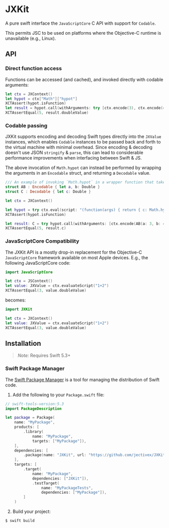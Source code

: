 # JXKit

A pure swift interface the `JavaScriptCore` C API with support for `Codable`.

This permits JSC to be used on platforms where the Objective-C runtime is unavailable (e.g., Linux).


## API

### Direct function access

Functions can be accessed (and cached), and invoked directly with codable arguments:

```swift
let ctx = JXContext()
let hypot = ctx["Math"]["hypot"]
XCTAssert(hypot.isFunction)
let result = hypot.call(withArguments: try [ctx.encode(3), ctx.encode(4)])
XCTAssertEqual(5, result.doubleValue)
```

### Codable passing

JXKit supports encoding and decoding Swift types directly into the `JXValue` instances, which enables `Codable`  instances to be passed back and forth to the virtual machine with minimal overhead. Since encoding & decoding doesn't use JSON `stringify` & `parse`, this can lead to considerable performance improvements when interfacing between Swift & JS.

The above invocation of `Math.hypot` can instead be performed by wrapping the arguments in an `Encodable` struct, and returning a `Decodable` value. 

```swift
/// An example of invoking `Math.hypot` in a wrapper function that takes an encodable argument and returns a Decodable retult.
struct AB : Encodable { let a, b: Double }
struct C : Decodable { let c: Double }

let ctx = JXContext()

let hypot = try ctx.eval(script: "(function(args) { return { c: Math.hypot(args.a, args.b) }; })")
XCTAssert(hypot.isFunction)

let result: C = try hypot.call(withArguments: [ctx.encode(AB(a: 3, b: 4))]).toDecodable(ofType: C.self)
XCTAssertEqual(5, result.c)
```

### JavaScriptCore Compatibility

The JXKit API is a mostly drop-in replacement for the Objective-C `JavaScriptCore` framework available on most Apple devices. E.g., the following JavaScriptCore code:

```swift
import JavaScriptCore

let ctx = JSContext()
let value: JXValue = ctx.evaluateScript("1+2")
XCTAssertEqual(3, value.doubleValue)
```

becomes:

```swift
import JXKit

let ctx = JXContext()
let value: JXValue = ctx.evaluateScript("1+2")
XCTAssertEqual(3, value.doubleValue)
```


## Installation

> _Note:_ Requires Swift 5.3+

### Swift Package Manager

The [Swift Package Manager][] is a tool for managing the distribution of
Swift code.

1. Add the following to your `Package.swift` file:

  ```swift
  // swift-tools-version:5.3
  import PackageDescription

  let package = Package(
      name: "MyPackage",
      products: [
          .library(
              name: "MyPackage",
              targets: ["MyPackage"]),
      ],
      dependencies: [
          .package(name: "JXKit", url: "https://github.com/jectivex/JXKit.git", .branch("main")),
      ],
      targets: [
          .target(
              name: "MyPackage",
              dependencies: ["JXKit"]),
              .testTarget(
                  name: "MyPackageTests",
                  dependencies: ["MyPackage"]),
          ]
      )
  ```

2. Build your project:

  ```sh
  $ swift build
  ```

[Swift Package Manager]: https://swift.org/package-manager
